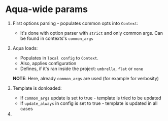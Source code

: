 # Aqua-wide params







1. First options parsing - populates common opts into `Context`:
    * It's done with option parser with `strict` and only common args. Can be found in contexts's `common_args`
1. Aqua loads:
    * Populates in `local config` to `Context`. 
    * Also, applies configuration
    * Defines, if it's ran inside the project: `umbrella`, `flat` or `none`

    **NOTE**: Here, already `common_args` are used (for example for verbosity)
1. Template is donloaded:
    * If `common_args` update is set to true - template is tried to be updated
    * If `update_always` in config is set to true - template is updated in all cases
1. 